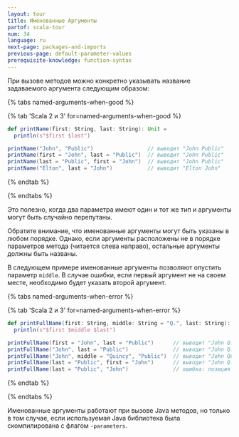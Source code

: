 ```yaml
---
layout: tour
title: Именованные Аргументы
partof: scala-tour
num: 34
language: ru
next-page: packages-and-imports
previous-page: default-parameter-values
prerequisite-knowledge: function-syntax
---
```


При вызове методов можно конкретно указывать название задаваемого аргумента следующим образом:

{% tabs named-arguments-when-good %}

{% tab 'Scala 2 и 3' for=named-arguments-when-good %}

```scala mdoc
def printName(first: String, last: String): Unit =
  println(s"$first $last")

printName("John", "Public")                 // выводит "John Public"
printName(first = "John", last = "Public")  // выводит "John Public"
printName(last = "Public", first = "John")  // выводит "John Public"
printName("Elton", last = "John")           // выводит "Elton John"
```

{% endtab %}

{% endtabs %}

Это полезно, когда два параметра имеют один и тот же тип и аргументы могут быть случайно перепутаны.

Обратите внимание, что именованные аргументы могут быть указаны в любом порядке.
Однако, если аргументы расположены не в порядке параметров метода (читается слева направо),
остальные аргументы должны быть названы.

В следующем примере именованные аргументы позволяют опустить параметр `middle`.
В случае ошибки, если первый аргумент не на своем месте, необходимо будет указать второй аргумент.

{% tabs named-arguments-when-error %}

{% tab 'Scala 2 и 3' for=named-arguments-when-error %}

```scala mdoc:fail
def printFullName(first: String, middle: String = "Q.", last: String): Unit =
  println(s"$first $middle $last")

printFullName(first = "John", last = "Public")      // выводит "John Q. Public"
printFullName("John", last = "Public")              // выводит "John Q. Public"
printFullName("John", middle = "Quincy", "Public")  // выводит "John Quincy Public"
printFullName(last = "Public", first = "John")      // выводит "John Q. Public"
printFullName(last = "Public", "John")              // ошибка: позиция после именованного аргумента
```

{% endtab %}

{% endtabs %}

Именованные аргументы работают при вызове Java методов, но только в том случае,
если используемая Java библиотека была скомпилирована с флагом `-parameters`.
